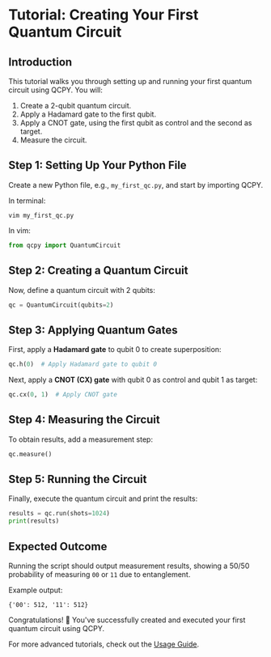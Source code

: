 # Tutorial: Creating Your First Quantum Circuit

## Introduction
This tutorial walks you through setting up and running your first quantum circuit using QCPY. You will:
1. Create a 2-qubit quantum circuit.
2. Apply a Hadamard gate to the first qubit.
3. Apply a CNOT gate, using the first qubit as control and the second as target.
4. Measure the circuit.

## Step 1: Setting Up Your Python File
Create a new Python file, e.g., `my_first_qc.py`, and start by importing QCPY.

In terminal:

```terminal
vim my_first_qc.py
```
In vim:

```python
from qcpy import QuantumCircuit
```

## Step 2: Creating a Quantum Circuit
Now, define a quantum circuit with 2 qubits:

```python
qc = QuantumCircuit(qubits=2)
```

## Step 3: Applying Quantum Gates
First, apply a **Hadamard gate** to qubit 0 to create superposition:

```python
qc.h(0)  # Apply Hadamard gate to qubit 0
```

Next, apply a **CNOT (CX) gate** with qubit 0 as control and qubit 1 as target:

```python
qc.cx(0, 1)  # Apply CNOT gate
```

## Step 4: Measuring the Circuit
To obtain results, add a measurement step:

```python
qc.measure()
```

## Step 5: Running the Circuit
Finally, execute the quantum circuit and print the results:

```python
results = qc.run(shots=1024)
print(results)
```

## Expected Outcome
Running the script should output measurement results, showing a 50/50 probability of measuring `00` or `11` due to entanglement.

Example output:
```
{'00': 512, '11': 512}
```

Congratulations! 🎉 You've successfully created and executed your first quantum circuit using QCPY.

For more advanced tutorials, check out the [Usage Guide](usage.md).
